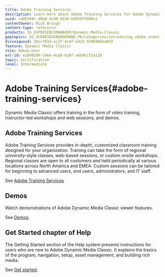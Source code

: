 ```yaml
---
title: Adobe Training Services
description: Learn more about Adobe Training Services for Adobe Dynamic Media Classic.
uuid: c405f60c-d0a8-4c88-8530-b093875500cd
contentOwner: Rick Brough
content-type: reference
products: SG_EXPERIENCEMANAGER/Dynamic-Media-Classic
geptopics: SG_SCENESEVENONDEMAND_PK/categories/introducing_adobe_scene7
discoiquuid: 2bccf91d-ec27-4cdf-a322-55804b6ba0d3
feature: Dynamic Media Classic
role: Admin,User
exl-id: e2840200-246e-4c68-b10f-a66461f2a118
topic: Certification
level: Intermediate
---
```

# Adobe Training Services{#adobe-training-services}

Dynamic Media Classic offers training in the form of video training, instructor-led workshops and web sessions, and demos.

## Adobe Training Services

Adobe Training Services provides in-depth, customized classroom training designed for your organization. Training can take the form of regional university-style classes, web-based sessions, or custom onsite workshops. Regional classes are open to all customers and held periodically at various locations across North America and EMEA. Custom sessions can be tailored for beginning to advanced users, end users, administrators, and IT staff.

See [Adobe Training Services](https://learning.adobe.com/)

## Demos

Watch demonstrations of Adobe Dynamic Media Classic viewer features.

See [Demos](https://landing.adobe.com/en/na/dynamic-media/ctir-2755/live-demos.html).

## Get Started chapter of Help

The Getting Started section of the Help system presents instructions for users who are new to Adobe Dynamic Media Classic. It explains the basics of the program, navigation, setup, asset management, and building rich media.

See [Get started](dmc-platform-overview.md).
